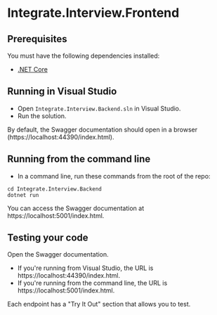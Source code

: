 # Integrate.Interview.Frontend
## Prerequisites
You must have the following dependencies installed:
* [.NET Core](https://dotnet.microsoft.com/download)

## Running in Visual Studio
* Open `Integrate.Interview.Backend.sln` in Visual Studio.
* Run the solution.

By default, the Swagger documentation should open in a browser (https://localhost:44390/index.html).

## Running from the command line
* In a command line, run these commands from the root of the repo:
```
cd Integrate.Interview.Backend
dotnet run
```

You can access the Swagger documentation at https://localhost:5001/index.html.

## Testing your code
Open the Swagger documentation. 
* If you're running from Visual Studio, the URL is https://localhost:44390/index.html.
* If you're running from the command line, the URL is https://localhost:5001/index.html.

Each endpoint has a "Try It Out" section that allows you to test.
